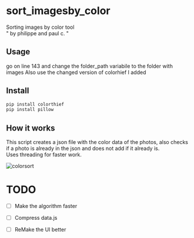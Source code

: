 # sort_imagesby_color
Sorting images by color tool  
" by philippe and paul c. "
## Usage
go on line 143 and change the folder_path variabile to the folder with images
Also use the changed version of colorhief I added
## Install

```bash
pip install colorthief
pip install pillow
```
## How it works

This script creates a json file with the color data of the photos, also checks if a photo is already in the json and does not add if it already is.  
Uses threading for faster work.  

![colorsort](https://github.com/Phi999/sort_imagesby_color/assets/72974980/3c091292-ca02-4f1c-beaf-61813fb5b285)

# TODO

- [ ] Make the algorithm faster
- [ ] Compress data.js
- [ ] ReMake the UI better


    
